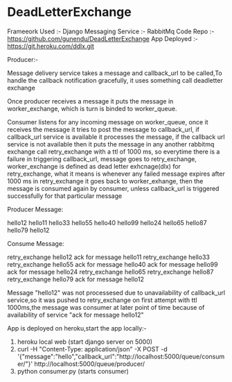 # DeadLetterExchange

Frameeork Used :- Django
Messaging Service :- RabbitMq
Code Repo :- https://github.com/gunendu/DeadLetterExchange
App Deployed :- https://git.heroku.com/ddlx.git

Producer:-

Message delivery service takes a message and callback_url to be called,To handle the callback notification gracefully, it uses something call deadletter exchange

Once producer receives a message it puts the message in worker_exchange, which is turn is binded to worker_queue.

Consumer listens for any incoming message on worker_queue, once it receives the message it tries to post the message to callback_url, if callback_url service is available it processes the message, if the callback url service is not available then it puts the message in any another rabbitmq exchange call retry_exchange with a ttl of 1000 ms, so everytime there is a failure in triggering callback_url, message goes to retry_exchange, worker_exchange is defined as dead letter exhcnage(dlx) for retry_exchange, what it means is whenever any failed message expires after 1000 ms in retry_exchange it goes back to worker_exhange, then the message is consumed again by consumer, unless callback_url is triggered successfully for that particular message

Producer Message:

hello12
hello11
hello33
hello55
hello40
hello99
hello24
hello65
hello87
hello79
hello12

Consume Message:

retry_exchange  hello12
ack for message  hello11
retry_exchange  hello33
retry_exchange  hello55
ack for message  hello40
ack for message  hello99
ack for message  hello24
retry_exchange  hello65
retry_exchange  hello87
retry_exchange  hello79
ack for message  hello12

Message "hello12" was not processesed due to unavailability of callback_url service,so it was pushed to retry_exchange on first attempt with ttl 1000ms,the message was consumer at later point of time because of availability of service "ack for message  hello12"

App is deployed on heroku,start the app locally:-

1) heroku local web (start django server on 5000)
2) curl -H "Content-Type: application/json" -X POST -d '{"message":"hello","callback_url":"http://localhost:5000/queue/consumer/"}' http://localhost:5000/queue/producer/
3) python consumer.py (starts consumer)
